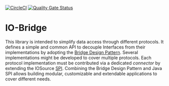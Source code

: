 [![CircleCI](https://circleci.com/gh/witz/io-bridge.svg?style=shield)](https://circleci.com/gh/witz/io-bridge)
[![Quality Gate Status](https://sonarcloud.io/api/project_badges/measure?project=net.witz.libs%3Aio-bridge-parent&metric=alert_status)](https://sonarcloud.io/dashboard?id=net.witz.libs%3Aio-bridge-parent)

# IO-Bridge

This library is intended to simplify data access through different protocols.
It defines a simple and common API to decouple Interfaces from their implementations by adopting the [Bridge Design Pattern](https://en.wikipedia.org/wiki/Bridge_pattern). 
Several implementations might be developed to cover multiple protocols.
Each protocol implementation must be contributed via a dedicated *connector* by extending the IOSource [SPI](https://en.wikipedia.org/wiki/Service_provider_interface).
Combining the Bridge Design Pattern and Java SPI allows building modular, customizable and extendable applications to cover different needs.
